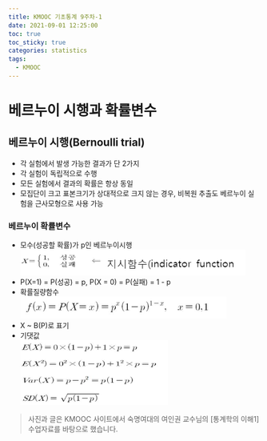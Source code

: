 ```yaml
---
title: KMOOC 기초통계 9주차-1
date: 2021-09-01 12:25:00
toc: true
toc_sticky: true
categories: statistics
tags:
  - KMOOC
---
```


# 베르누이 시행과 확률변수

## 베르누이 시행(Bernoulli trial)
- 각 실험에서 발생 가능한 결과가 단 2가지
- 각 실험이 독립적으로 수행
- 모든 실험에서 결과의 확률은 항상 동일
- 모집단이 크고 표본크기가 상대적으로 크지 않는 경우, 비복원 추출도 베르누이 실험을 근사모형으로 사용 가능

### 베르누이 확률변수
- 모수(성공할 확률)가 p인 베르누이시행  
![](/assets/images/statistics/bernoulli.png)
- P(X=1) = P(성공) = p, P(X = 0) = P(실패) = 1 - p
- 확률질량함수  
![](/assets/images/statistics/bernoulli2.png)
- X ~ B(P)로 표기
- 기댓값  
![](/assets/images/statistics/bernoulli3.png)


> 사진과 글은 KMOOC 사이트에서 숙명여대의 여인권 교수님의 [통계학의 이해1] 수업자료를 바탕으로 했습니다.  

